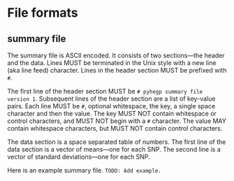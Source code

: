 # File formats
## summary file

The summary file is ASCII encoded. It consists of two sections—the header and the data. Lines MUST be terminated in the Unix style with a new line (aka line feed) character. Lines in the header section MUST be prefixed with `#`.

The first line of the header section MUST be `# pyhegp summary file version 1`. Subsequent lines of the header section are a list of key-value pairs. Each line MUST be `#`, optional whitespace, the key, a single space character and then the value. The key MUST NOT contain whitespace or control characters, and MUST NOT begin with a `#` character. The value MAY contain whitespace characters, but MUST NOT contain control characters.

The data section is a space separated table of numbers. The first line of the data section is a vector of means—one for each SNP. The second line is a vector of standard deviations—one for each SNP.

Here is an example summary file.
`TODO: Add example.`
